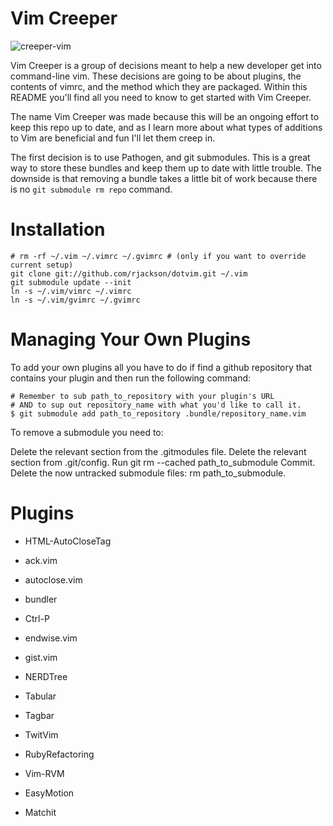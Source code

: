 Vim Creeper
==========

![creeper-vim](https://raw.github.com/rondale-sc/vim-creeper/master/images/vim-creeper.png)

Vim Creeper is a group of decisions meant to help a new developer get into command-line vim.   These decisions are going to be about plugins, the contents of vimrc, and the method which they are packaged. Within this README you'll find all you need to know to get started with Vim Creeper.  

The name Vim Creeper was made because this will be an ongoing effort to keep this repo up to date, and as I learn more about what types of additions to Vim are beneficial and fun I'll let them creep in.

The first decision is to use Pathogen, and git submodules.  This is a great way to store these bundles and keep them up to date with little trouble.  The downside is that removing a bundle takes a little bit of work because there is no `git submodule rm repo` command.

# Installation

```
# rm -rf ~/.vim ~/.vimrc ~/.gvimrc # (only if you want to override current setup)
git clone git://github.com/rjackson/dotvim.git ~/.vim
git submodule update --init
ln -s ~/.vim/vimrc ~/.vimrc
ln -s ~/.vim/gvimrc ~/.gvimrc
```
# Managing Your Own Plugins

To add your own plugins all you have to do if find a github repository that contains your plugin and then run the following command:

```
# Remember to sub path_to_repository with your plugin's URL
# AND to sup out repository_name with what you'd like to call it. 
$ git submodule add path_to_repository .bundle/repository_name.vim
```

To remove a submodule you need to:

  Delete the relevant section from the .gitmodules file.
  Delete the relevant section from .git/config.
  Run git rm --cached path\_to\_submodule 
  Commit.
  Delete the now untracked submodule files: rm path\_to\_submodule.

# Plugins 

- HTML-AutoCloseTag

- ack.vim

- autoclose.vim

- bundler

- Ctrl-P

- endwise.vim

- gist.vim

- NERDTree

- Tabular

- Tagbar

- TwitVim

- RubyRefactoring

- Vim-RVM

- EasyMotion

- Matchit
